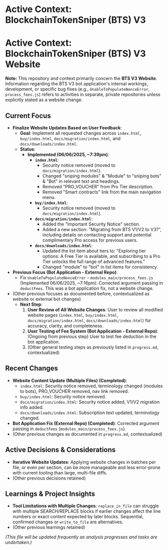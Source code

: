 # Active Context: BlockchainTokenSniper (BTS) V3

# Active Context: BlockchainTokenSniper (BTS) V3 Website

**Note:** This repository and context primarily concern the **BTS V3 Website**. Information regarding the BTS V3 bot application's internal workings, development, or specific bug fixes (e.g., `UnableToPopulateNonceError`, `process_fees.js`) refers to activities in separate, private repositories unless explicitly stated as a website change.

## Current Focus

*   **Finalize Website Updates Based on User Feedback**:
    *   **Goal**: Implement all requested changes across `index.html`, `buy/index.html`, `docs/migration/index.html`, and `docs/downloads/index.html`.
    *   **Status**:
        *   **Implemented (06/06/2025, ~7:39pm)**:
            *   **`index.html`**:
                *   Security notice removed (moved to `docs/migration/index.html`).
                *   Changed "sniping modules" & "Module" to "sniping bots" & "Bot" in relevant text and headings.
                *   Removed "PRO_VOUCHER" from Pro Tier description.
                *   Removed "Smart contracts" link from the main navigation menu.
            *   **`buy/index.html`**:
                *   Security notice removed (moved to `docs/migration/index.html`).
            *   **`docs/migration/index.html`**:
                *   Added the "Important Security Notice" section.
                *   Added a new section: "Migrating from BTS V1/V2 to V3?", including details on contacting support and potential complimentary Pro access for previous users.
            *   **`docs/downloads/index.html`**:
                *   Updated the list item about tiers to: "Exploring tier options: A Free Tier is available, and subscribing to a Pro Tier unlocks the full range of advanced features."
                *   Changed "module" to "bot" in list items for consistency.
*   **Previous Focus (Bot Application - External Repo)**:
    *   Fix `UnableToPopulateNonceError` - `modules_main/process_fees.js` (Implemented 06/06/2025, ~7:16pm): Corrected argument passing in `deductFees`. This was a bot application fix, not a website change.
*   (Other previous focuses as documented before, contextualized as website or external bot changes)
    *   **Next Step**:
        1.  **User Review of All Website Changes**: User to review all modified website pages (`index.html`, `buy/index.html`, `docs/migration/index.html`, `docs/downloads/index.html`) for accuracy, clarity, and completeness.
        2.  **User Testing of Fee System (Bot Application - External Repo)**: (Ongoing from previous step) User to test fee deduction in the bot application.
        3.  (Other general testing steps as previously listed in `progress.md`, contextualized)

## Recent Changes

*   **Website Content Update (Multiple Files) (Completed)**:
    *   `index.html`: Security notice removed, terminology changed (modules to bots), PRO_VOUCHER removed, nav link removed.
    *   `buy/index.html`: Security notice removed.
    *   `docs/migration/index.html`: Security notice added, V1/V2 migration info added.
    *   `docs/downloads/index.html`: Subscription text updated, terminology changed.
*   **Bot Application Fix (External Repo) (Completed)**: Corrected argument passing in `deductFees` (`modules_main/process_fees.js`).
*   (Other previous changes as documented in `progress.md`, contextualized)


## Active Decisions & Considerations

*   **Iterative Website Updates**: Applying website changes in batches per file, or even per section, can be more manageable and less error-prone with current tooling than large, multi-file diffs.
*   (Other previous decisions retained)

## Learnings & Project Insights

*   **Tool Limitations with Multiple Changes**: `replace_in_file` can struggle with multiple SEARCH/REPLACE blocks if earlier changes affect the line numbers or exact content expected by later blocks. Sequential, confirmed changes or `write_to_file` are alternatives.
*   (Other previous learnings retained)

*(This file will be updated frequently as analysis progresses and tasks are undertaken.)*
